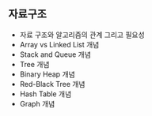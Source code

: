 ## 자료구조

- 자료 구조와 알고리즘의 관계 그리고 필요성
- Array vs Linked List 개념
- Stack and Queue 개념
- Tree 개념
- Binary Heap 개념
- Red-Black Tree 개념
- Hash Table 개념
- Graph 개념
